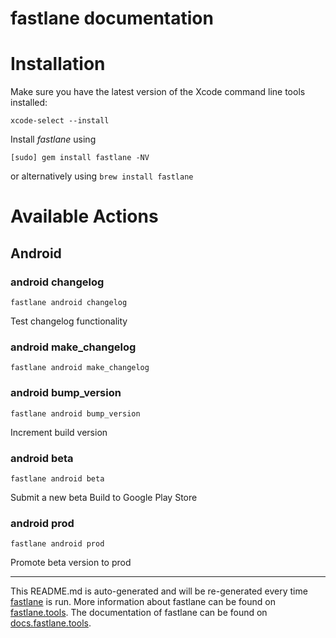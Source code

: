 fastlane documentation
================
# Installation

Make sure you have the latest version of the Xcode command line tools installed:

```
xcode-select --install
```

Install _fastlane_ using
```
[sudo] gem install fastlane -NV
```
or alternatively using `brew install fastlane`

# Available Actions
## Android
### android changelog
```
fastlane android changelog
```
Test changelog functionality
### android make_changelog
```
fastlane android make_changelog
```

### android bump_version
```
fastlane android bump_version
```
Increment build version
### android beta
```
fastlane android beta
```
Submit a new beta Build to Google Play Store
### android prod
```
fastlane android prod
```
Promote beta version to prod

----

This README.md is auto-generated and will be re-generated every time [fastlane](https://fastlane.tools) is run.
More information about fastlane can be found on [fastlane.tools](https://fastlane.tools).
The documentation of fastlane can be found on [docs.fastlane.tools](https://docs.fastlane.tools).
